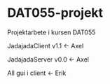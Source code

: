 # DAT055-projekt
Projektarbete i kursen DAT055 

JadajadaClient v1.1 <- Axel

JadajadaServer v0.0 <- Axel

All gui i client <- Erik
